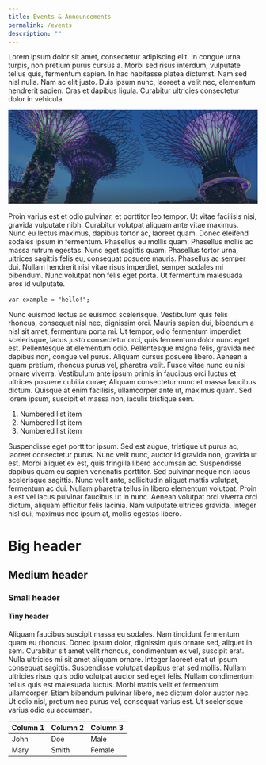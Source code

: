 ```yaml
---
title: Events & Announcements
permalink: /events
description: ""
---
```

Lorem ipsum dolor sit amet, consectetur adipiscing elit. In congue urna turpis, non pretium purus cursus a. Morbi sed risus interdum, vulputate tellus quis, fermentum sapien. In hac habitasse platea dictumst. Nam sed nisl nulla. Nam ac elit justo. Duis ipsum nunc, laoreet a velit nec, elementum hendrerit sapien. Cras et dapibus ligula. Curabitur ultricies consectetur dolor in vehicula.

![](/images/hero-banner.png)

Proin varius est et odio pulvinar, et porttitor leo tempor. Ut vitae facilisis nisi, gravida vulputate nibh. Curabitur volutpat aliquam ante vitae maximus. Nunc eu lectus maximus, dapibus tortor ac, laoreet quam. Donec eleifend sodales ipsum in fermentum. Phasellus eu mollis quam. Phasellus mollis ac massa rutrum egestas. Nunc eget sagittis quam. Phasellus tortor urna, ultrices sagittis felis eu, consequat posuere mauris. Phasellus ac semper dui. Nullam hendrerit nisi vitae risus imperdiet, semper sodales mi bibendum. Nunc volutpat non felis eget porta. Ut fermentum malesuada eros id vulputate.

`var example = "hello!";`

Nunc euismod lectus ac euismod scelerisque. Vestibulum quis felis rhoncus, consequat nisl nec, dignissim orci. Mauris sapien dui, bibendum a nisl sit amet, fermentum porta mi. Ut tempor, odio fermentum imperdiet scelerisque, lacus justo consectetur orci, quis fermentum dolor nunc eget est. Pellentesque at elementum odio. Pellentesque magna felis, gravida nec dapibus non, congue vel purus. Aliquam cursus posuere libero. Aenean a quam pretium, rhoncus purus vel, pharetra velit. Fusce vitae nunc eu nisi ornare viverra. Vestibulum ante ipsum primis in faucibus orci luctus et ultrices posuere cubilia curae; Aliquam consectetur nunc et massa faucibus dictum. Quisque at enim facilisis, ullamcorper ante ut, maximus quam. Sed lorem ipsum, suscipit et massa non, iaculis tristique sem.

1. Numbered list item
2. Numbered list item
3. Numbered list item

Suspendisse eget porttitor ipsum. Sed est augue, tristique ut purus ac, laoreet consectetur purus. Nunc velit nunc, auctor id gravida non, gravida ut est. Morbi aliquet ex est, quis fringilla libero accumsan ac. Suspendisse dapibus quam eu sapien venenatis porttitor. Sed pulvinar neque non lacus scelerisque sagittis. Nunc velit ante, sollicitudin aliquet mattis volutpat, fermentum ac dui. Nullam pharetra tellus in libero elementum volutpat. Proin a est vel lacus pulvinar faucibus ut in nunc. Aenean volutpat orci viverra orci dictum, aliquam efficitur felis lacinia. Nam vulputate ultrices gravida. Integer nisl dui, maximus nec ipsum at, mollis egestas libero.

# Big header
## Medium header
### Small header
#### Tiny header

Aliquam faucibus suscipit massa eu sodales. Nam tincidunt fermentum quam eu rhoncus. Donec ipsum dolor, dignissim quis ornare sed, aliquet in sem. Curabitur sit amet velit rhoncus, condimentum ex vel, suscipit erat. Nulla ultricies mi sit amet aliquam ornare. Integer laoreet erat ut ipsum consequat sagittis. Suspendisse volutpat dapibus erat sed mollis. Nullam ultricies risus quis odio volutpat auctor sed eget felis. Nullam condimentum tellus quis est malesuada luctus. Morbi mattis velit et fermentum ullamcorper. Etiam bibendum pulvinar libero, nec dictum dolor auctor nec. Ut odio nisl, pretium nec purus vel, consequat varius est. Ut scelerisque varius odio eu accumsan.

| Column 1 | Column 2 | Column 3 
| -------- | -------- | -------- 
| John     | Doe      | Male     
| Mary     | Smith    | Female   